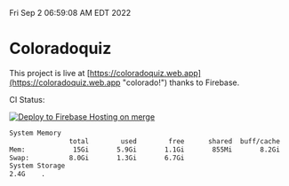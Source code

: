 Fri Sep  2 06:59:08 AM EDT 2022

# Coloradoquiz


This project is live at [https://coloradoquiz.web.app](https://coloradoquiz.web.app "colorado!") thanks to Firebase.

CI Status: 

[![Deploy to Firebase Hosting on merge](https://github.com/teamkushal/coloradoquiz/actions/workflows/firebase-hosting-merge.yml/badge.svg)](https://github.com/teamkushal/coloradoquiz/actions/workflows/firebase-hosting-merge.yml)

```bash
System Memory
               total        used        free      shared  buff/cache   available
Mem:            15Gi       5.9Gi       1.1Gi       855Mi       8.2Gi       8.2Gi
Swap:          8.0Gi       1.3Gi       6.7Gi
System Storage
2.4G	.
```
```bash
